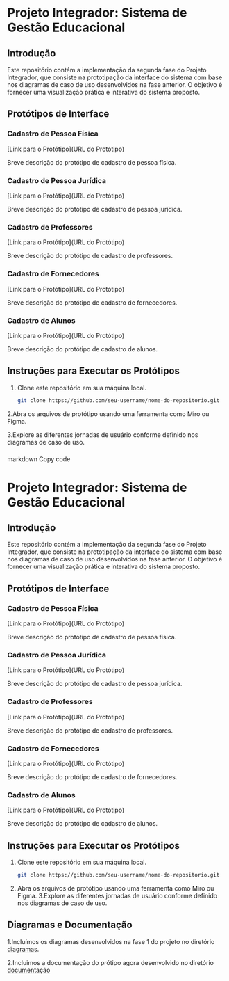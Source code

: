 # Projeto Integrador: Sistema de Gestão Educacional

## Introdução

Este repositório contém a implementação da segunda fase do Projeto Integrador, que consiste na prototipação da interface do sistema com base nos diagramas de caso de uso desenvolvidos na fase anterior. O objetivo é fornecer uma visualização prática e interativa do sistema proposto.

## Protótipos de Interface

### Cadastro de Pessoa Física

[Link para o Protótipo](URL do Protótipo)

Breve descrição do protótipo de cadastro de pessoa física.

### Cadastro de Pessoa Jurídica

[Link para o Protótipo](URL do Protótipo)

Breve descrição do protótipo de cadastro de pessoa jurídica.

### Cadastro de Professores

[Link para o Protótipo](URL do Protótipo)

Breve descrição do protótipo de cadastro de professores.

### Cadastro de Fornecedores

[Link para o Protótipo](URL do Protótipo)

Breve descrição do protótipo de cadastro de fornecedores.

### Cadastro de Alunos

[Link para o Protótipo](URL do Protótipo)

Breve descrição do protótipo de cadastro de alunos.

## Instruções para Executar os Protótipos

1. Clone este repositório em sua máquina local.
   ```bash
   git clone https://github.com/seu-username/nome-do-repositorio.git
   
2.Abra os arquivos de protótipo usando uma ferramenta como Miro ou Figma.

3.Explore as diferentes jornadas de usuário conforme definido nos diagramas de caso de uso.

###
markdown
Copy code
# Projeto Integrador: Sistema de Gestão Educacional

## Introdução

Este repositório contém a implementação da segunda fase do Projeto Integrador, que consiste na prototipação da interface do sistema com base nos diagramas de caso de uso desenvolvidos na fase anterior. O objetivo é fornecer uma visualização prática e interativa do sistema proposto.

## Protótipos de Interface

### Cadastro de Pessoa Física

[Link para o Protótipo](URL do Protótipo)

Breve descrição do protótipo de cadastro de pessoa física.

### Cadastro de Pessoa Jurídica

[Link para o Protótipo](URL do Protótipo)

Breve descrição do protótipo de cadastro de pessoa jurídica.

### Cadastro de Professores

[Link para o Protótipo](URL do Protótipo)

Breve descrição do protótipo de cadastro de professores.

### Cadastro de Fornecedores

[Link para o Protótipo](URL do Protótipo)

Breve descrição do protótipo de cadastro de fornecedores.

### Cadastro de Alunos

[Link para o Protótipo](URL do Protótipo)

Breve descrição do protótipo de cadastro de alunos.

## Instruções para Executar os Protótipos

1. Clone este repositório em sua máquina local.
   ```bash
   git clone https://github.com/seu-username/nome-do-repositorio.git

2. Abra os arquivos de protótipo usando uma ferramenta como Miro ou Figma.
3.Explore as diferentes jornadas de usuário conforme definido nos diagramas de caso de uso.

## Diagramas e Documentação

1.Incluímos os diagramas desenvolvidos na fase 1 do projeto no diretório [diagramas](diagramas/).

2.Incluimos a documentação do prótipo agora desenvolvido no diretório [documentação](documentacao/)
